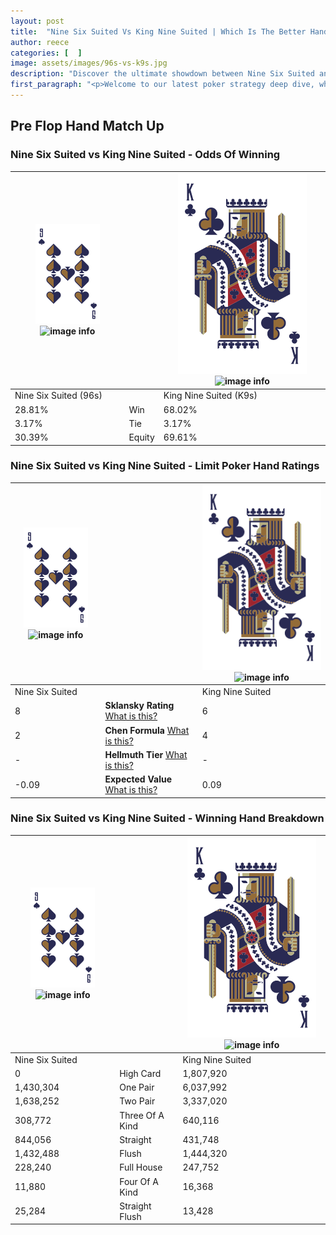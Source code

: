 ```yaml
---
layout: post
title:  "Nine Six Suited Vs King Nine Suited | Which Is The Better Hand In Poker? A Complete Guide"
author: reece
categories: [  ]
image: assets/images/96s-vs-k9s.jpg
description: "Discover the ultimate showdown between Nine Six Suited and King Nine Suited in poker! Uncover the odds, strategies, and scenarios where one hand triumphs over the other. Get ready to up your poker game with this thrilling analysis."
first_paragraph: "<p>Welcome to our latest poker strategy deep dive, where we're pitting two distinct hands against each other in a high-stakes showdown: Nine Six Suited vs King Nine Suited.</p><p>In the dynamic world of poker, every decision counts, and knowing which hand holds the upper hand is key to your success at the table.</p><p>In this article, we'll dissect these two hands, explore the scenarios where one dominates the other, and equip you with the knowledge to make strategic choices that can tip the odds in your favor.</p><p>Get ready to unravel the intriguing dynamics of these poker hands and elevate your game to new heights.</p>"
---
```




[comment]: # (sp0)

## Pre Flop Hand Match Up

<div class="table hand-ratings" markdown="1"> 



### Nine Six Suited vs King Nine Suited - Odds Of Winning


    
| ![image info](assets/images/hand1/9.png) ![image info](assets/images/hand1/6s.png) |  | ![image info](assets/images/hand2/K.png) ![image info](assets/images/hand2/9s.png) |
| -------- | -------- | -------- |
| Nine Six Suited (96s) |  | King Nine Suited (K9s) |
| 28.81% | Win | 68.02% |
| 3.17% | Tie | 3.17% |
| 30.39% | Equity | 69.61% |




[comment]: # (sp1)



### Nine Six Suited vs King Nine Suited - Limit Poker Hand Ratings


    
| ![image info](assets/images/hand1/9.png) ![image info](assets/images/hand1/6s.png) |  | ![image info](assets/images/hand2/K.png) ![image info](assets/images/hand2/9s.png) |
| -------- | -------- | -------- |
| Nine Six Suited |  | King Nine Suited |
| 8 | **Sklansky Rating** [What is this?](/sklansky-rating-explained) | 6 |
| 2 | **Chen Formula** [What is this?](/chen-formula-explained) | 4 |
| - | **Hellmuth Tier** [What is this?](/Hellmuth-tier-explained) | - |
| -0.09 | **Expected Value** [What is this?](/expected-value-explained) | 0.09 |




[comment]: # (sp2)



### Nine Six Suited vs King Nine Suited - Winning Hand Breakdown


    
| ![image info](assets/images/hand1/9.png) ![image info](assets/images/hand1/6s.png) |  | ![image info](assets/images/hand2/K.png) ![image info](assets/images/hand2/9s.png) |
| -------- | -------- | -------- |
| Nine Six Suited |  | King Nine Suited |
| 0 | High Card | 1,807,920 |
| 1,430,304 | One Pair | 6,037,992 |
| 1,638,252 | Two Pair | 3,337,020 |
| 308,772 | Three Of A Kind | 640,116 |
| 844,056 | Straight | 431,748 |
| 1,432,488 | Flush | 1,444,320 |
| 228,240 | Full House | 247,752 |
| 11,880 | Four Of A Kind | 16,368 |
| 25,284 | Straight Flush | 13,428 |




[comment]: # (sp3)



</div>

[comment]: # (sp4)



[comment]: # (sp5)

